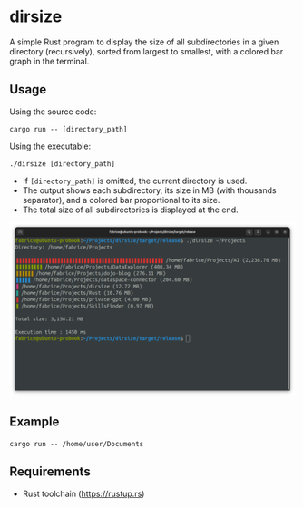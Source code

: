 # dirsize

A simple Rust program to display the size of all subdirectories in a given directory (recursively), sorted from largest to smallest, with a colored bar graph in the terminal.

## Usage
Using the source code:

```
cargo run -- [directory_path]
```
Using the executable:
```
./dirsize [directory_path]
```

- If `[directory_path]` is omitted, the current directory is used.
- The output shows each subdirectory, its size in MB (with thousands separator), and a colored bar proportional to its size.
- The total size of all subdirectories is displayed at the end.

![dirsize](dirsize.png)

## Example

```
cargo run -- /home/user/Documents
```

## Requirements
- Rust toolchain (https://rustup.rs)

